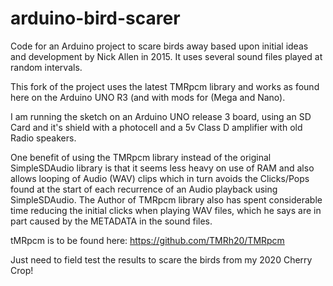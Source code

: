 # arduino-bird-scarer
Code for an Arduino project to scare birds away based upon initial ideas and development by Nick Allen in 2015. It uses several sound files played at random intervals.

This fork of the project uses the latest TMRpcm library and works as found here on the Arduino UNO R3 (and with mods for (Mega and Nano). 

I am running the sketch on an Arduino UNO release 3 board, using an SD Card and it's shield with a photocell and a 5v Class D amplifier with old Radio speakers. 

One benefit of using the TMRpcm library instead of the original SimpleSDAudio library is that it seems less heavy on use of RAM and also allows looping of Audio (WAV) clips which in turn avoids the Clicks/Pops found at the start of each recurrence  of an Audio playback using SimpleSDAudio.  The Author of TMRpcm library also has spent considerable time reducing the initial clicks when playing WAV files, which he says are in part caused by the METADATA in the sound files.  

tMRpcm is to be found here: https://github.com/TMRh20/TMRpcm

Just need to field test the results to scare the birds from my 2020 Cherry Crop!
